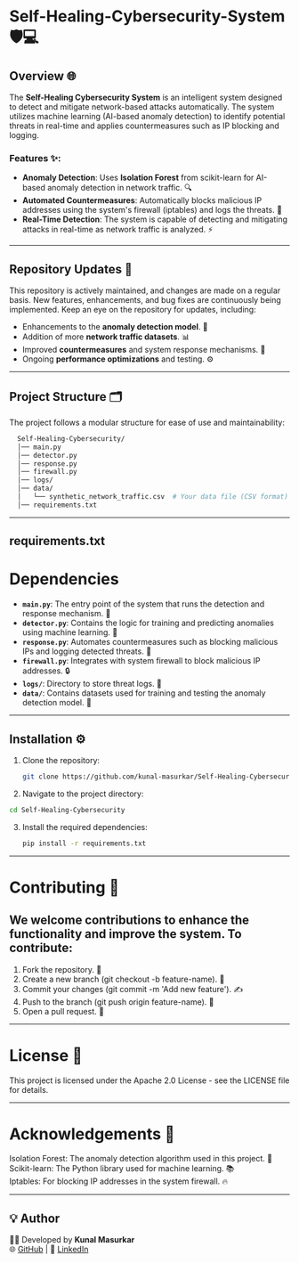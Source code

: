 # Self-Healing-Cybersecurity-System 🛡️💻

## Overview 🌐

The **Self-Healing Cybersecurity System** is an intelligent system designed to detect and mitigate network-based attacks automatically. The system utilizes machine learning (AI-based anomaly detection) to identify potential threats in real-time and applies countermeasures such as IP blocking and logging.

### Features ✨:
- **Anomaly Detection**: Uses **Isolation Forest** from scikit-learn for AI-based anomaly detection in network traffic. 🔍
- **Automated Countermeasures**: Automatically blocks malicious IP addresses using the system's firewall (iptables) and logs the threats. 🚫
- **Real-Time Detection**: The system is capable of detecting and mitigating attacks in real-time as network traffic is analyzed. ⚡

---

## Repository Updates 🔄

This repository is actively maintained, and changes are made on a regular basis. New features, enhancements, and bug fixes are continuously being implemented. Keep an eye on the repository for updates, including:

- Enhancements to the **anomaly detection model**. 🧠
- Addition of more **network traffic datasets**. 📊
- Improved **countermeasures** and system response mechanisms. 🔧
- Ongoing **performance optimizations** and testing. ⚙️

---

## Project Structure 🗂️

The project follows a modular structure for ease of use and maintainability:
```bash  
  Self-Healing-Cybersecurity/
  │── main.py
  │── detector.py
  │── response.py
  │── firewall.py
  │── logs/
  │── data/
  │   └── synthetic_network_traffic.csv  # Your data file (CSV format)
  │── requirements.txt
 ```

---

## requirements.txt 
# Dependencies

- **`main.py`**: The entry point of the system that runs the detection and response mechanism. 🎯
- **`detector.py`**: Contains the logic for training and predicting anomalies using machine learning. 🤖
- **`response.py`**: Automates countermeasures such as blocking malicious IPs and logging detected threats. 📝
- **`firewall.py`**: Integrates with system firewall to block malicious IP addresses. 🔒
- **`logs/`**: Directory to store threat logs. 📂
- **`data/`**: Contains datasets used for training and testing the anomaly detection model. 📁

---

## Installation ⚙️

1. Clone the repository:
   ```bash
   git clone https://github.com/kunal-masurkar/Self-Healing-Cybersecurity.git
   ```
2. Navigate to the project directory:
  ```bash
  cd Self-Healing-Cybersecurity
  ```
3. Install the required dependencies:
   ```bash
   pip install -r requirements.txt
   ```

---

# Contributing 🤝
## We welcome contributions to enhance the functionality and improve the system. To contribute:

1. Fork the repository. 🍴
2. Create a new branch (git checkout -b feature-name). 🌱
3. Commit your changes (git commit -m 'Add new feature'). ✍️
4. Push to the branch (git push origin feature-name). 🚀
5. Open a pull request. 📨

---

# License 📜
This project is licensed under the Apache 2.0 License - see the LICENSE file for details.

---

# Acknowledgements 🙏
  Isolation Forest: The anomaly detection algorithm used in this project. 🧠 <br>
  Scikit-learn: The Python library used for machine learning. 📚 <br>
  Iptables: For blocking IP addresses in the system firewall. 🔥 

---

## 💡 Author
👨‍💻 Developed by **Kunal Masurkar**  
🌐 [GitHub](https://github.com/kunal-masurkar) | 🔗 [LinkedIn](https://linkedin.com/in/kunal-masurkar-8494a123a)
